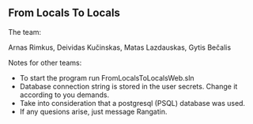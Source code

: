 From Locals To Locals
--------------------------------------------------------------------------------------

The team:

Arnas Rimkus, Deividas Kučinskas, Matas Lazdauskas, Gytis Bečalis

Notes for other teams:
  - To start the program run FromLocalsToLocalsWeb.sln
  - Database connection string is stored in the user secrets. Change it according to you demands. 
  - Take into consideration that a postgresql (PSQL) database was used.
  - If any quesions arise, just message Rangatin.
  
